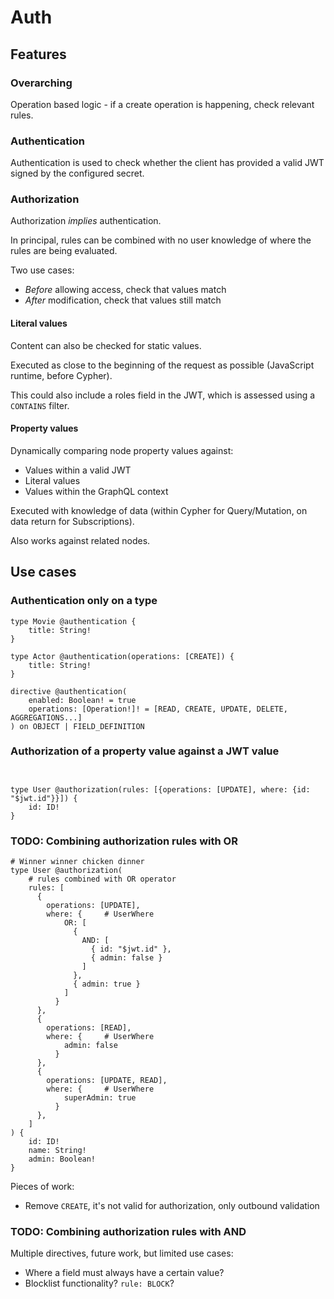 # Auth

## Features

### Overarching

Operation based logic - if a create operation is happening, check relevant rules.

### Authentication

Authentication is used to check whether the client has provided a valid JWT signed by the configured secret.

### Authorization

Authorization _implies_ authentication.

In principal, rules can be combined with no user knowledge of where the rules are being evaluated.

Two use cases:

* _Before_ allowing access, check that values match
* _After_ modification, check that values still match

#### Literal values

Content can also be checked for static values.

Executed as close to the beginning of the request as possible (JavaScript runtime, before Cypher).

This could also include a roles field in the JWT, which is assessed using a `CONTAINS` filter.

#### Property values

Dynamically comparing node property values against:

* Values within a valid JWT
* Literal values
* Values within the GraphQL context

Executed with knowledge of data (within Cypher for Query/Mutation, on data return for Subscriptions).

Also works against related nodes.

## Use cases

### Authentication only on a type

```gql
type Movie @authentication {
    title: String!
}

type Actor @authentication(operations: [CREATE]) {
    title: String!
}

directive @authentication(
    enabled: Boolean! = true
    operations: [Operation!]! = [READ, CREATE, UPDATE, DELETE, AGGREGATIONS...]
) on OBJECT | FIELD_DEFINITION
```

### Authorization of a property value against a JWT value

```gql


type User @authorization(rules: [{operations: [UPDATE], where: {id: "$jwt.id"}}]) {
    id: ID!
}

```

### TODO: Combining authorization rules with OR

```gql
# Winner winner chicken dinner
type User @authorization(
    # rules combined with OR operator
    rules: [
      {
        operations: [UPDATE],
        where: {     # UserWhere
            OR: [
              { 
                AND: [
                  { id: "$jwt.id" }, 
                  { admin: false }
                ] 
              }, 
              { admin: true }
            ]
          }
      },
      {
        operations: [READ],
        where: {     # UserWhere
            admin: false
          }
      },
      {
        operations: [UPDATE, READ],
        where: {     # UserWhere
            superAdmin: true
          }
      },
    ]
) {
    id: ID!
    name: String!
    admin: Boolean!
}
```

Pieces of work:

* Remove `CREATE`, it's not valid for authorization, only outbound validation

### TODO: Combining authorization rules with AND

Multiple directives, future work, but limited use cases:

* Where a field must always have a certain value?
* Blocklist functionality? `rule: BLOCK`?
